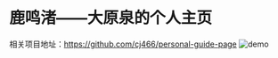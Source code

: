 # 鹿鸣渚——大原泉的个人主页
相关项目地址：https://github.com/cj466/personal-guide-page
![demo](https://cdn.jsdelivr.net/gh/rokumeikan/mainpage/demo.webp)
